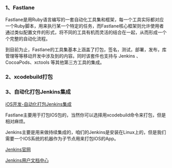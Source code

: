 



### 1、Fastlane

Fastlane是用Ruby语言编写的一套自动化工具集和框架，每一个工具实际都对应一个Ruby脚本，用来执行某一个特定的任务，而Fastlane核心框架则允许使用者通过类似配置文件的形式，将不同的工具有机而灵活的结合在一起，从而形成一个个完整的自动化流程。

到目前为止，Fastlane的工具集基本上涵盖了打包，签名，测试，部署，发布，库管理等等移动开发中涉及到的内容。同时该套件也支持与 Jenkins 、CocoaPods、xctools 等其他第三方工具的集成。

### 2、xcodebuild打包







### 3、自动化打包Jenkins集成

[iOS开发-自动化打包Jenkins集成](https://www.jianshu.com/p/69b544d2a9d1)





Fastlane主要用于打包IOS包的，当然你可以选择用xcodebuild命令来打包，但是相对麻烦。

Jenkins主要是用来做持续集成的，咱们的Jenkins是安装在Linux上的，但是我们需要一个IOS系统的机器作为子节点用来打包IOS的App。





[Jenkins官网](https://jenkins.io/)

[Jenkins用户文档中心](https://jenkins.io/zh/doc)



































